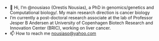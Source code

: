 - 👋 Hi, I’m @nousiaso (Orestis Nousias), a PhD in genomics/genetics and Computational biology/. My main research direction is cancer biology
- I’m currently a post-doctoral research associate at the lab of Professor Jesper B Andersen at University of Copenhagen Biotech Research and Innovation Center (BRIC), working on liver cancer. 
- 📫 How to reach me nousiaso@yahoo.com

<!---
nousiaso/nousiaso is a ✨ special ✨ repository because its `README.md` (this file) appears on your GitHub profile.
You can click the Preview link to take a look at your changes.
--->
